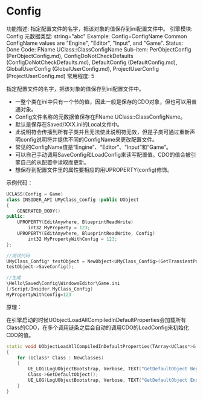 # Config

功能描述: 指定配置文件的名字，把该对象的值保存到ini配置文件中。
引擎模块: Config
元数据类型: string="abc"
Example: Config=ConfigName
Common ConfigName values are "Engine", "Editor", "Input", and "Game".
Status: Done
Code: FName UClass::ClassConfigName
Sub-item: PerObjectConfig (PerObjectConfig.md), ConfigDoNotCheckDefaults (ConfigDoNotCheckDefaults.md), DefaultConfig (DefaultConfig.md), GlobalUserConfig (GlobalUserConfig.md), ProjectUserConfig (ProjectUserConfig.md)
常用程度: 5

指定配置文件的名字，把该对象的值保存到ini配置文件中。

- 一整个类在ini中只有一个节的值，因此一般是保存的CDO对象，但也可以用普通对象。
- Config文件名称的元数据值保存在FName UClass::ClassConfigName。
- 默认是保存在Saved/XXX.ini的Local文件中。
- 此说明符会传播到所有子类并且无法使此说明符无效，但是子类可通过重新声明config说明符并提供不同的ConfigName来更改配置文件。
- 常见的ConfigName值是“Engine”、“Editor”、“Input”和“Game”。
- 可以自己手动调用SaveConfig和LoadConfig来读写配置值。CDO的值会被引擎自己的从配置中读取而更新。
- 想保存到配置文件里的属性要相应的用UPROPERTY(config)修饰。

示例代码：

```cpp
UCLASS(Config = Game)
class INSIDER_API UMyClass_Config :public UObject
{
	GENERATED_BODY()
public:
	UPROPERTY(EditAnywhere, BlueprintReadWrite)
		int32 MyProperty = 123;
	UPROPERTY(EditAnywhere, BlueprintReadWrite, Config)
		int32 MyPropertyWithConfig = 123;
};

//测试代码
UMyClass_Config* testObject = NewObject<UMyClass_Config>(GetTransientPackage(),TEXT("testObject"));
testObject->SaveConfig();

//生成
\Hello\Saved\Config\WindowsEditor\Game.ini
[/Script/Insider.MyClass_Config]
MyPropertyWithConfig=123
```

原理：

在引擎启动的时候UObjectLoadAllCompiledInDefaultProperties会加载所有Class的CDO，在多个调用链条之后会自动的调用CDO的LoadConfig来初始化CDO的值。

```cpp
static void UObjectLoadAllCompiledInDefaultProperties(TArray<UClass*>& OutAllNewClasses)
{
	for (UClass* Class : NewClasses)
	{
		UE_LOG(LogUObjectBootstrap, Verbose, TEXT("GetDefaultObject Begin %s %s"), *Class->GetOutermost()->GetName(), *Class->GetName());
		Class->GetDefaultObject();
		UE_LOG(LogUObjectBootstrap, Verbose, TEXT("GetDefaultObject End %s %s"), *Class->GetOutermost()->GetName(), *Class->GetName());
	}
}
```